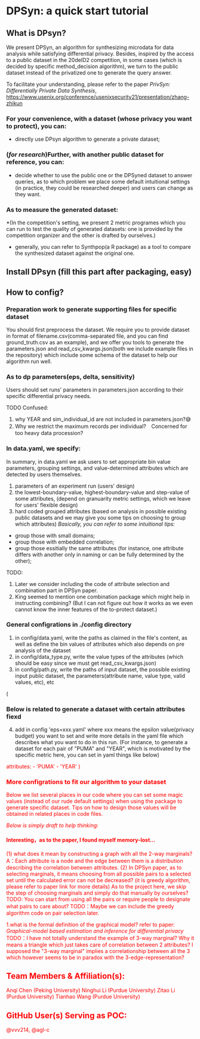 # DPSyn: a quick start tutorial 
## What is DPsyn?
We present DPSyn, an algorithm for synthesizing microdata for data analysis while satisfying differential privacy. Besides, inspired by the access to a public dataset in the 20deID2 competition, in some cases (which is decided by specific method_decision algorithm), we turn to the public dataset instead of the privatized one to generate the query answer. 

To facilitate your understanding, please refer to the paper *PrivSyn: Differentially Private Data Synthesis*, https://www.usenix.org/conference/usenixsecurity21/presentation/zhang-zhikun


### For your convenience, with a dataset (whose privacy you want to protect), you can:
* directly use DPsyn algorithm to generate a private dataset;
### (*for research*)Further, with another public dataset for reference, you can:
* decide whether to use the public one or the DPSyned dataset to answer queries, as to which problem we place some default intuitional settings (in practice, they could be researched deeper) and users can change as they want.
### As to measure the generated dataset:
*(In the competition's setting, we present 2 metric programes which you can run to test the quality of generated datasets: one is provided by the competition organizer and the other is drafted by ourselves.)
* generally, you can refer to Synthpop(a R package) as a tool to compare the synthesized dataset against the original one.


## Install DPsyn (fill this part after packaging, easy)








## How to config?
### Preparation work to generate supporting files for specific dataset
You should first preprocess the dataset. We require you to provide dataset in format of filename.csv(comma-separated file, and you can find ground_truth.csv as an example), and we offer you tools to generate the parameters.json and read_csv_kwargs.json(both we include example files in the repository) which include some schema of the dataset to help our algorithm run well.

### As to dp parameters(eps, delta, sensitivity)
Users should set runs' parameters  in parameters.json according to their specific differential privacy needs.

TODO Confused: 
1. why YEAR and sim_individual_id are not included in parameters.json?😅
2. Why we restrict the maximum records per individual?　Concerned for too heavy data procession?

### In data.yaml, we specify:
In summary, in data.yaml we ask users to set appropriate bin value parameters, grouping settings, and value-determined attributes which are detected by users themselves.
1. parameters of an experiment run (users' design)
2. the lowest-boundary-value, highest-boundary-value and step-value of some attributes, (depend on granuarity metric settings, which we leave for users' flexible design)
3. hard coded grouped attributes (based on analysis in possible existing public datasets and we may give you some tips on choosing to group which attributes)
*Basically, you can refer to some intuitional tips:* 
* group those with small domains;
* group those with embedded correlation;
* group those essitially the same attributes (for instance, one attribute differs with another only in naming or can be fully determined by the other);

TODO:
1. Later we consider including the code of  attribute selection and combination part in DPSyn paper.
2. King seemed to mention one combination package which might help in instructing combining? (But I can not figure out how it works as we even cannot know the inner features of the to-protect dataset.)


### General configrations in ./config directory
1. in config/data.yaml, write the paths as claimed in the file's content, as well as define the bin values of attributes which also depends on pre analysis of the dataset
2. in config/data_type.py, write the value types of the attributes (which should be easy since we must get read_csv_kwargs.json)
3. in config/path.py,  write the paths of input dataset, the possible existing input public dataset, the parameters(attribute name,  value type, valid values, etc), etc

(
### Below is related to generate a dataset with certain attributes fiexd 
4. add in config 'eps=xxx.yaml' where xxx means the epsilon value(privacy budget) you want to set and write more details in the yaml file which describes what you want to do in this run.
(For instance, to generate a dataset for each pair of  "PUMA" and "YEAR", which is motivated by the specific metric here, you can set in yaml things like below)
<font color=red>
attributes:
    - 'PUMA'
    - 'YEAR'
)

### More configrations to fit our algorithm to your dataset
Below we list several places in our code where you can set some magic values (instead of our rude default settings) when using the package to generate specific dataset.
Tips on how to design those values will be obtained in related places in code files. 




















*Below is simply draft to help thinking:*
#### Interesting，as to the paper, I found myself memory-lost...
(1) what does it mean by constructing a graph with all the 2-way marginals? 
A：Each attribute is a node and the edge between them is a distribution describing the correlation between attributes. 
(2) In DPSyn paper, as to selecting marginals, it means choosing from all possible pairs to a selected set until the calculated error can not be decreased? (it is greedy algorithm, please refer to paper link for more details)
As to the project here, we skip the step of choosing marginals and simply do that manually by ourselves? 
TODO: You can start from using all the pairs or require people to designate what pairs to care about? 
TODO：Maybe we can include the greedy algorithm code on pair selection later.

1.what is the formal definition of the graphical model? refer to paper: *Graphical-model based estimation and inference for differential privacy*
TODO：I have not totally understand the example of 3-way marginal?
Why it means a triangle which just takes care of correlation between 2 attributes?
I supposed the "3-way marginal" implies a correlationship between all the 3 which however seems to be in paradox with the 3-edge-representation?


## Team Members & Affiliation(s):

Anqi Chen (Peking University)
Ninghui Li (Purdue University)
Zitao Li (Purdue University)
Tianhao Wang (Purdue University)

## GitHub User(s) Serving as POC:

@vvv214, @agl-c



